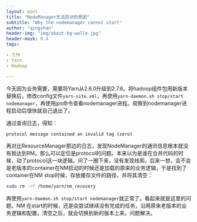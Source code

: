 ```yaml
---
layout: post
title: "NodeManager无法启动的原因"
subtitle: "Why the nodemanager cannot start"
author: "qingshan"
header-img: "img/about-bg-walle.jpg"
header-mask: 0.4
tags:

- 工作
- Yarn
- Hadoop

---
```


今天因为业务需要，需要将Yarn从2.6.0升级到2.7.6。将hadoop组件包用新版本替换后，修改config文件`yarn-site.xml`，再使用`yarn-daemon.sh stop/start nodemanager`，再使用jps命令查看nodemanager进程。观察到nodemanager进程启动后很快就自己退出了。

通过查询日志，得知：
```bash
protocol message contained an invalid tag (zero)
``` 

再对比ResourceManager那边的日志，发现NodeManager的通讯信息根本就没有抵达到RM。那么可以定位是protocol的问题。本来以为是谁在合并代码的时候，动了protocol这一块逻辑。问了一圈下来，没有发现线索。后来一想，会不会是老版本的container在NM启动的时候还是加载的原来的业务逻辑，于是找到了container在NM stop时候，存放缓存文件的路径，并将其清空：
```bash
sudo rm -rf /home/yarn/nm_recovery
```

再使用`yarn-daemon.sh stop/start nodemanager`就正常了。看起来就是这里的问题。NM 在start的时候，还是会尝试继续没有完成的任务，沿用原来老版本的业务逻辑和配置。清空之后，就会切换到新的版本上来。问题解决。

